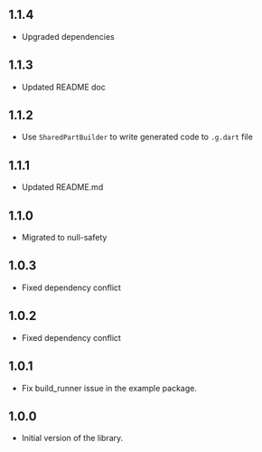 ## 1.1.4

- Upgraded dependencies

## 1.1.3

- Updated README doc

## 1.1.2

- Use `SharedPartBuilder` to write generated code to `.g.dart` file

## 1.1.1

- Updated README.md

## 1.1.0

- Migrated to null-safety

## 1.0.3

- Fixed dependency conflict

## 1.0.2

- Fixed dependency conflict

## 1.0.1

- Fix build_runner issue in the example package.

## 1.0.0

- Initial version of the library.
